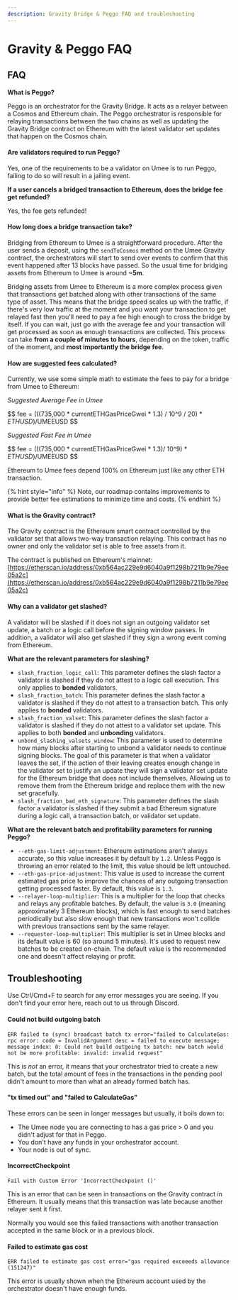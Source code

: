 ```yaml
---
description: Gravity Bridge & Peggo FAQ and troubleshooting
---
```


# Gravity & Peggo FAQ

## FAQ

**What is Peggo?**

Peggo is an orchestrator for the Gravity Bridge. It acts as a relayer between a Cosmos and Ethereum chain. The Peggo orchestrator is responsible for relaying transactions between the two chains as well as updating the Gravity Bridge contract on Ethereum with the latest validator set updates that happen on the Cosmos chain.

#### Are validators required to run Peggo?

Yes, one of the requirements to be a validator on Umee is to run Peggo, failing to do so will result in a jailing event.

**If a user cancels a bridged transaction to Ethereum, does the bridge fee get refunded?**

Yes, the fee gets refunded!

#### How long does a bridge transaction take?

Bridging from Ethereum to Umee is a straightforward procedure. After the user sends a deposit, using the `sendToCosmos` method on the Umee Gravity contract, the orchestrators will start to send over events to confirm that this event happened after 13 blocks have passed. So the usual time for bridging assets from Ethereum to Umee is around **\~5m**.

Bridging assets from Umee to Ethereum is a more complex process given that transactions get batched along with other transactions of the same type of asset. This means that the bridge speed scales up with the traffic, if there's very low traffic at the moment and you want your transaction to get relayed fast then you'll need to pay a fee high enough to cross the bridge by itself. If you can wait, just go with the average fee and your transaction will get processed as soon as enough transactions are collected. This process can take **from a couple of minutes to hours**, depending on the token, traffic of the moment, and **most importantly the bridge fee**.

#### How are suggested fees calculated?

Currently, we use some simple math to estimate the fees to pay for a bridge from Umee to Ethereum:

_Suggested Average Fee in Umee_

$$
fee = (((735,000 * currentETHGasPriceGwei * 1.3) / 10^9 / 20) * $ETHUSD)/$UMEEUSD
$$

_Suggested Fast Fee in Umee_

$$
fee = (((735,000 * currentETHGasPriceGwei * 1.3)/ 10^9) * $ETHUSD)/$UMEEUSD
$$

Ethereum to Umee fees depend 100% on Ethereum just like any other ETH transaction.

{% hint style="info" %}
Note, our roadmap contains improvements to provide better fee estimations to minimize time and costs.
{% endhint %}

#### What is the Gravity contract?

The Gravity contract is the Ethereum smart contract controlled by the validator set that allows two-way transaction relaying. This contract has no owner and only the validator set is able to free assets from it.

The contract is published on Ethereum's mainnet: [https://etherscan.io/address/0xb564ac229e9d6040a9f1298b7211b9e79ee05a2c](https://etherscan.io/address/0xb564ac229e9d6040a9f1298b7211b9e79ee05a2c)

#### Why can a validator get slashed?

A validator will be slashed if it does not sign an outgoing validator set update, a batch or a logic call before the signing window passes. In addition, a validator will also get slashed if they sign a wrong event coming from Ethereum.

**What are the relevant parameters for slashing?**

* `slash_fraction_logic_call`: This parameter defines the slash factor a validator is slashed if they do not attest to a logic call execution. This only applies to **bonded** validators.
* `slash_fraction_batch`: This parameter defines the slash factor a validator is slashed if they do not attest to a transaction batch. This only applies to **bonded** validators.
* `slash_fraction_valset`: This parameter defines the slash factor a validator is slashed if they do not attest to a validator set update. This applies to both **bonded** and **unbonding** validators.
* `unbond_slashing_valsets_window`: This parameter is used to determine how many blocks after starting to unbond a validator needs to continue signing blocks. The goal of this parameter is that when a validator leaves the set, if the action of their leaving creates enough change in the validator set to justify an update they will sign a validator set update for the Ethereum bridge that does not include themselves. Allowing us to remove them from the Ethereum bridge and replace them with the new set gracefully.
* `slash_fraction_bad_eth_signature`: This parameter defines the slash factor a validator is slashed if they submit a bad Ethereum signature during a logic call, a transaction batch, or validator set update.

**What are the relevant batch and profitability parameters for running Peggo?**

* `--eth-gas-limit-adjustment`: Ethereum estimations aren't always accurate, so this value increases it by default by `1.2`. Unless Peggo is throwing an error related to the limit, this value should be left untouched.
* `--eth-gas-price-adjustment`: This value is used to increase the current estimated gas price to improve the chances of any outgoing transaction getting processed faster. By default, this value is `1.3`.
* `--relayer-loop-multiplier`: This is a multiplier for the loop that checks and relays any profitable batches. By default, the value is `3.0` (meaning approximately 3 Ethereum blocks), which is fast enough to send batches periodically but also slow enough that new transactions won't collide with previous transactions sent by the same relayer.
* `--requester-loop-multiplier`: This multiplier is set in Umee blocks and its default value is 60 (so around 5 minutes). It's used to request new batches to be created on-chain. The default value is the recommended one and doesn't affect relaying or profit.

## Troubleshooting

Use Ctrl/Cmd+F to search for any error messages you are seeing. If you don't find your error here, reach out to us through Discord.

#### Could not build outgoing batch

```
ERR failed to (sync) broadcast batch tx error="failed to CalculateGas: rpc error: code = InvalidArgument desc = failed to execute message; message index: 0: Could not build outgoing tx batch: new batch would not be more profitable: invalid: invalid request"
```

This is _not_ an error, it means that your orchestrator tried to create a new batch, but the total amount of fees in the transactions in the pending pool didn't amount to more than what an already formed batch has.

#### "tx timed out" and "failed to CalculateGas"

These errors can be seen in longer messages but usually, it boils down to:

* The Umee node you are connecting to has a gas price > 0 and you didn't adjust for that in Peggo.
* You don't have any funds in your orchestrator account.
* Your node is out of sync.

#### IncorrectCheckpoint

```
Fail with Custom Error 'IncorrectCheckpoint ()'
```

This is an error that can be seen in transactions on the Gravity contract in Ethereum. It usually means that this transaction was late because another relayer sent it first.

Normally you would see this failed transactions with another transaction accepted in the same block or in a previous block.

#### Failed to estimate gas cost

```
ERR failed to estimate gas cost error="gas required exceeeds allowance (151247)"
```

This error is usually shown when the Ethereum account used by the orchestrator doesn't have enough funds.
